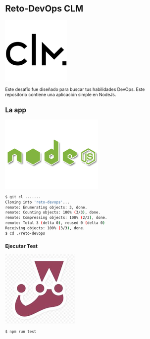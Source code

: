 # Reto-DevOps CLM
![CLM Consoltores](./img/clm.png)

Este desafío fue diseñado para buscar tus habilidades DevOps. Este repositorio contiene una aplicación simple en NodeJs.

## La app
![NodeJs](./img/nodejs.png)

```bash
$ git cl .......
Cloning into 'reto-devops'...
remote: Enumerating objects: 3, done.
remote: Counting objects: 100% (3/3), done.
remote: Compressing objects: 100% (2/2), done.
remote: Total 3 (delta 0), reused 0 (delta 0)
Receiving objects: 100% (3/3), done.
$ cd ./reto-devops
```

### Ejecutar Test
![Tox](./img/jest.jpg)

```bash
$ npm run test
```
